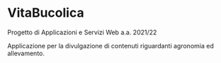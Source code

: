 # VitaBucolica
Progetto di Applicazioni e Servizi Web a.a. 2021/22

Applicazione per la divulgazione di contenuti riguardanti agronomia ed allevamento. 
